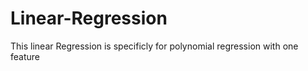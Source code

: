 # Linear-Regression
This linear Regression is specificly for polynomial regression with one feature
